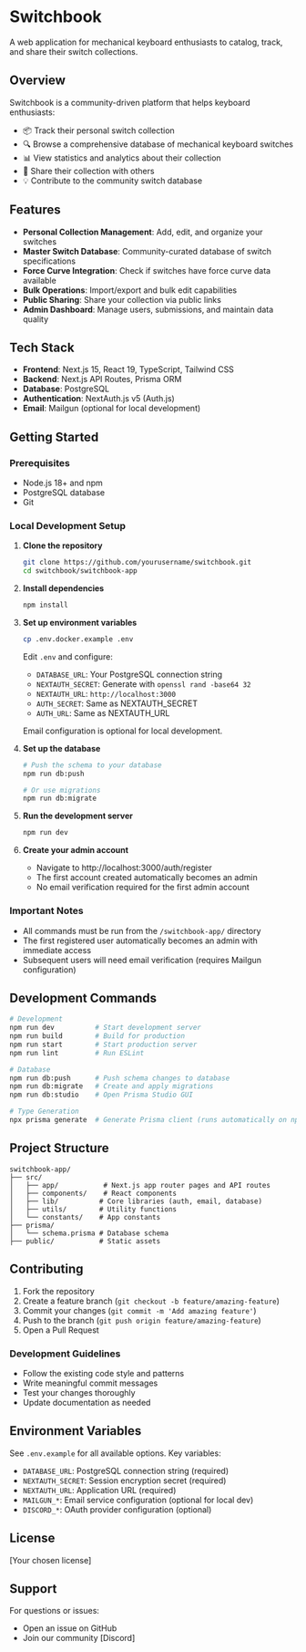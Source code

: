 # Switchbook

A web application for mechanical keyboard enthusiasts to catalog, track, and share their switch collections.

## Overview

Switchbook is a community-driven platform that helps keyboard enthusiasts:
- 📦 Track their personal switch collection
- 🔍 Browse a comprehensive database of mechanical keyboard switches
- 📊 View statistics and analytics about their collection
- 🔗 Share their collection with others
- 💡 Contribute to the community switch database

## Features

- **Personal Collection Management**: Add, edit, and organize your switches
- **Master Switch Database**: Community-curated database of switch specifications
- **Force Curve Integration**: Check if switches have force curve data available
- **Bulk Operations**: Import/export and bulk edit capabilities
- **Public Sharing**: Share your collection via public links
- **Admin Dashboard**: Manage users, submissions, and maintain data quality

## Tech Stack

- **Frontend**: Next.js 15, React 19, TypeScript, Tailwind CSS
- **Backend**: Next.js API Routes, Prisma ORM
- **Database**: PostgreSQL
- **Authentication**: NextAuth.js v5 (Auth.js)
- **Email**: Mailgun (optional for local development)

## Getting Started

### Prerequisites

- Node.js 18+ and npm
- PostgreSQL database
- Git

### Local Development Setup

1. **Clone the repository**
   ```bash
   git clone https://github.com/yourusername/switchbook.git
   cd switchbook/switchbook-app
   ```

2. **Install dependencies**
   ```bash
   npm install
   ```

3. **Set up environment variables**
   ```bash
   cp .env.docker.example .env
   ```
   
   Edit `.env` and configure:
   - `DATABASE_URL`: Your PostgreSQL connection string
   - `NEXTAUTH_SECRET`: Generate with `openssl rand -base64 32`
   - `NEXTAUTH_URL`: `http://localhost:3000`
   - `AUTH_SECRET`: Same as NEXTAUTH_SECRET
   - `AUTH_URL`: Same as NEXTAUTH_URL
   
   Email configuration is optional for local development.

4. **Set up the database**
   ```bash
   # Push the schema to your database
   npm run db:push
   
   # Or use migrations
   npm run db:migrate
   ```

5. **Run the development server**
   ```bash
   npm run dev
   ```

6. **Create your admin account**
   - Navigate to http://localhost:3000/auth/register
   - The first account created automatically becomes an admin
   - No email verification required for the first admin account

### Important Notes

- All commands must be run from the `/switchbook-app/` directory
- The first registered user automatically becomes an admin with immediate access
- Subsequent users will need email verification (requires Mailgun configuration)

## Development Commands

```bash
# Development
npm run dev          # Start development server
npm run build        # Build for production
npm run start        # Start production server
npm run lint         # Run ESLint

# Database
npm run db:push      # Push schema changes to database
npm run db:migrate   # Create and apply migrations
npm run db:studio    # Open Prisma Studio GUI

# Type Generation
npx prisma generate  # Generate Prisma client (runs automatically on npm install)
```

## Project Structure

```
switchbook-app/
├── src/
│   ├── app/           # Next.js app router pages and API routes
│   ├── components/    # React components
│   ├── lib/          # Core libraries (auth, email, database)
│   ├── utils/        # Utility functions
│   └── constants/    # App constants
├── prisma/
│   └── schema.prisma # Database schema
├── public/           # Static assets
```

## Contributing

1. Fork the repository
2. Create a feature branch (`git checkout -b feature/amazing-feature`)
3. Commit your changes (`git commit -m 'Add amazing feature'`)
4. Push to the branch (`git push origin feature/amazing-feature`)
5. Open a Pull Request

### Development Guidelines

- Follow the existing code style and patterns
- Write meaningful commit messages
- Test your changes thoroughly
- Update documentation as needed

## Environment Variables

See `.env.example` for all available options. Key variables:

- `DATABASE_URL`: PostgreSQL connection string (required)
- `NEXTAUTH_SECRET`: Session encryption secret (required)
- `NEXTAUTH_URL`: Application URL (required)
- `MAILGUN_*`: Email service configuration (optional for local dev)
- `DISCORD_*`: OAuth provider configuration (optional)

## License

[Your chosen license]

## Support

For questions or issues:
- Open an issue on GitHub
- Join our community [Discord]